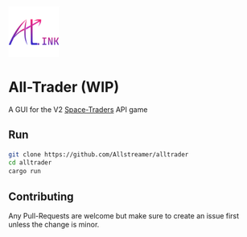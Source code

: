 <img src="logo.png"
     alt="LOGO"
     style="width: 20%" />
# All-Trader (WIP)
A GUI for the V2 [Space-Traders](https://spacetraders.io/) API game

## Run
```bash
git clone https://github.com/Allstreamer/alltrader
cd alltrader
cargo run
```

## Contributing
Any Pull-Requests are welcome but make sure to create an issue first unless the change is minor.
